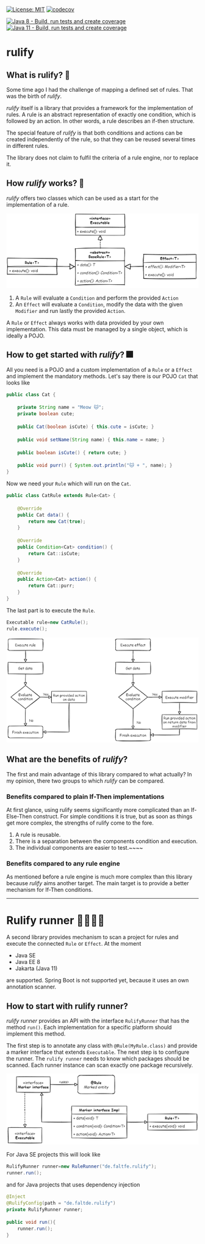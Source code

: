 [![License: MIT](https://img.shields.io/badge/License-MIT-yellow.svg)](https://opensource.org/licenses/MIT) [![codecov](https://codecov.io/gh/faltfe/rulify/branch/develop/graph/badge.svg?token=8KSNJFNNFU)](https://codecov.io/gh/faltfe/rulify)

[![Java 8 - Build, run tests and create coverage](https://github.com/faltfe/rulify/actions/workflows/maven-codecov-java8.yml/badge.svg)](https://github.com/faltfe/rulify/actions/workflows/maven-codecov-java8.yml) [![Java 11 - Build, run tests and create coverage](https://github.com/faltfe/rulify/actions/workflows/maven-codecov-java11.yml/badge.svg)](https://github.com/faltfe/rulify/actions/workflows/maven-codecov-java11.yml) 

# rulify

## What is rulify? 🤔

Some time ago I had the challenge of mapping a defined set of rules. That was
the birth of _rulify_.

_rulify_ itself is a library that provides a framework for the implementation of
rules. A rule is an abstract representation of exactly one condition, which is
followed by an action. In other words, a rule describes an if-then structure.

The special feature of _rulify_ is that both conditions and actions can be
created independently of the rule, so that they can be reused several times in
different rules.

The library does not claim to fulfil the criteria of a rule engine, nor to
replace it.

## How _rulify_ works? 🔨

_rulify_ offers two classes which can be used as a start for the implementation
of a rule.

![rulify-api-uml](./asserts/rulify-api-uml.png)

1. A `Rule` will evaluate a `Condition` and perform the provided `Action`
2. An `Effect` will evaluate a `Condition`, modify the data with the given
   `Modifier` and run lastly the provided `Action`.

A `Rule` or `Effect` always works with data provided by your own implementation.
This data must be managed by a single object, which is ideally a POJO.

## How to get started with _rulify_? 🎆

All you need is a POJO and a custom implementation of a `Rule` or a `Effect`
and implement the mandatory methods. Let's say there is our POJO `Cat` that
looks like

```java
public class Cat {

    private String name = "Meow 🐱";
    private boolean cute;

    public Cat(boolean isCute) { this.cute = isCute; }

    public void setName(String name) { this.name = name; }

    public boolean isCute() { return cute; }

    public void purr() { System.out.println("🐱 + ", name); }
}
```

Now we need your `Rule` which will run on the `Cat`.

```java
public class CatRule extends Rule<Cat> {

    @Override
    public Cat data() {
        return new Cat(true);
    }

    @Override
    public Condition<Cat> condition() {
        return Cat::isCute;
    }

    @Override
    public Action<Cat> action() {
        return Cat::purr;
    }
}
```

The last part is to execute the `Rule`.

```java
Executable rule=new CatRule();
rule.execute();
```

![rulify-rule-effect-flow](./asserts/rulify-rule-effect-flow.drawio.png)

## What are the benefits of _rulify_?

The first and main advantage of this library compared to what actually? In my
opinion, there two groups to which _rulify_ can be compared.

### Benefits compared to plain If-Then implementations

At first glance, using rulify seems significantly more complicated than an
If-Else-Then construct. For simple conditions it is true, but as soon as things
get more complex, the strengths of rulify come to the fore.

1. A rule is reusable.
2. There is a separation between the components condition and execution.
3. The individual components are easier to test.~~~~

### Benefits compared to any rule engine

As mentioned before a rule engine is much more complex than this library
because _rulify_ aims another target. The main target is to provide a better
mechanism for If-Then conditions.

---

# Rulify runner 🏃‍♂️🏃‍♀️

A second library provides mechanism to scan a project for rules and execute the
connected `Rule` or `Effect`. At the moment

- Java SE
- Java EE 8
- Jakarta (Java 11)

are supported. Spring Boot is not supported yet, because it uses an own
annotation scanner.

## How to start with rulify runner?

_rulify runner_ provides an API with the interface `RulifyRunner` that has the
method `run()`. Each implementation for a specific platform should implement
this method.

The first step is to annotate any class with `@Rule(MyRule.class)` and provide a
marker interface that extends `Executable`. The next step is to configure the
runner. The `rulify runner` needs to know which packages should be scanned. Each
runner instance can scan exactly one package recursively.

![rulify-runner](./asserts/rulify-runner-uml.drawio.png)

For Java SE projects this will look like

```java
RulifyRunner runner=new RuleRunner("de.faltfe.rulify");
runner.run();
```

and for Java projects that uses dependency injection

```java
@Inject
@RulifyConfig(path = "de.faltde.rulify")
private RulifyRunner runner;

public void run(){
    runner.run();
}
```
